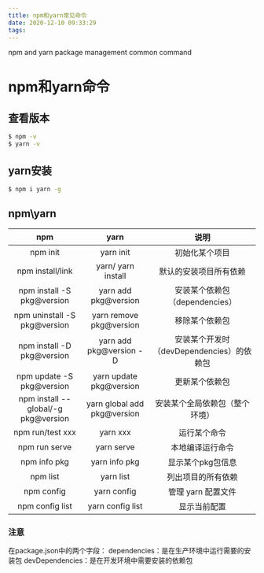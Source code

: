 ```yaml
---
title: npm和yarn常见命令
date: 2020-12-10 09:33:29
tags:
---
```

npm and yarn package management common command

# npm和yarn命令
## 查看版本
``` bash
$ npm -v
$ yarn -v
```
## yarn安装
``` bash
$ npm i yarn -g
```

## npm\yarn
| npm | yarn | 说明 |
| :---:| :---: | :---: |
| npm init | yarn init | 初始化某个项目 |
| npm install/link | yarn/ yarn install | 默认的安装项目所有依赖 |
| npm install -S pkg@version | yarn add pkg@version | 安装某个依赖包（dependencies） |
| npm uninstall -S pkg@version | yarn remove pkg@version | 移除某个依赖包 |
| npm install -D pkg@version | yarn add pkg@version -D | 安装某个开发时（devDependencies）的依赖包 |
| npm update -S pkg@version | yarn update pkg@version | 更新某个依赖包 |
| npm install --global/-g pkg@version | yarn global add pkg@version | 安装某个全局依赖包（整个环境） |
| npm run/test xxx | yarn xxx  | 运行某个命令 |
| npm run serve | yarn serve | 本地编译运行命令 |
| npm info pkg | yarn info pkg | 显示某个pkg包信息 |
| npm list | yarn list | 列出项目的所有依赖 |
| npm config | yarn config | 管理 yarn 配置文件 |
| npm config list | yarn config list | 显示当前配置 |
### 注意
在package.json中的两个字段：
dependencies：是在生产环境中运行需要的安装包
devDependencies：是在开发环境中需要安装的依赖包





